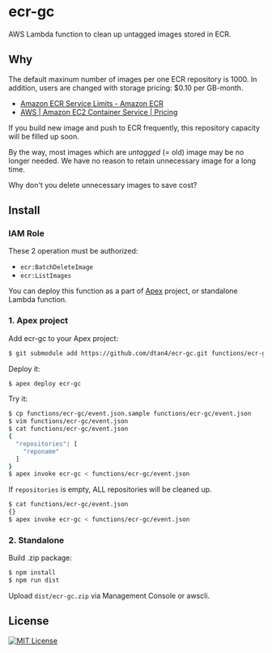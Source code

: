# ecr-gc

AWS Lambda function to clean up untagged images stored in ECR.

## Why

The default maxinum number of images per one ECR repository is 1000.
In addition, users are changed with storage pricing: $0.10 per GB-month.

- [Amazon ECR Service Limits - Amazon ECR](http://docs.aws.amazon.com/AmazonECR/latest/userguide/service_limits.html)
- [AWS | Amazon EC2 Container Service | Pricing](https://aws.amazon.com/ecr/pricing/)

If you build new image and push to ECR frequently, this repository capacity will be filled up soon.

By the way, most images which are _untagged_ (= old) image may be no longer needed. We have no reason to retain unnecessary image for a long time.

Why don't you delete unnecessary images to save cost?

## Install

### IAM Role

These 2 operation must be authorized:

- `ecr:BatchDeleteImage`
- `ecr:ListImages`

You can deploy this function as a part of [Apex](http://apex.run/) project, or standalone Lambda function.

### 1. Apex project

Add ecr-gc to your Apex project:

```bash
$ git submodule add https://github.com/dtan4/ecr-gc.git functions/ecr-gc
```

Deploy it:

```bash
$ apex deploy ecr-gc
```

Try it:

```bash
$ cp functions/ecr-gc/event.json.sample functions/ecr-gc/event.json
$ vim functions/ecr-gc/event.json
$ cat functions/ecr-gc/event.json
{
  "repositories": [
    "reponame"
  ]
}
$ apex invoke ecr-gc < functions/ecr-gc/event.json
```

If `repositories` is empty, ALL repositories will be cleaned up.

```bash
$ cat functions/ecr-gc/event.json
{}
$ apex invoke ecr-gc < functions/ecr-gc/event.json
```

### 2. Standalone

Build .zip package:

```bash
$ npm install
$ npm run dist
```

Upload `dist/ecr-gc.zip` via Management Console or awscli.

## License

[![MIT License](http://img.shields.io/badge/license-MIT-blue.svg?style=flat)](LICENSE)
